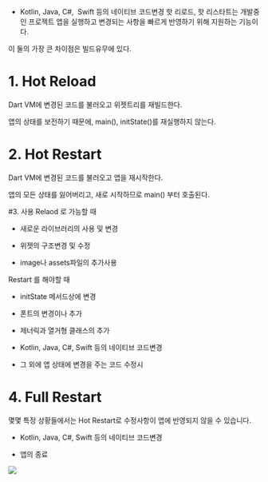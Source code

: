 
- Kotlin, Java, C#,&nbsp; Swift 등의 네이티브 코드변경
  핫 리로드, 핫 리스타트는 개발중인 프로젝트 앱을 실행하고 변경되는 사항을 빠르게 반영하기 위해 지원하는 기능이다.

이 둘의 가장 큰 차이점은 빌드유무에 있다.



# 1. Hot Reload
Dart VM에 변경된 코드를 불러오고 위젯트리를 재빌드한다.

앱의 상태를 보전하기 때문에,  main(), initState()를 재실행하지 않는다.



# 2. Hot Restart
Dart VM에 변경된 코드를 불러오고 앱을 재시작한다.

앱의 모든 상태를 잃어버리고, 새로 시작하므로 main() 부터 호출된다.



#3. 사용
Relaod 로 가능할 때

- 새로운 라이브러리의 사용 및 변경

- 위젯의 구조변경 및 수정

- image나 assets파일의 추가사용



Restart 를 해야할 때

- initState 메서드상에 변경

- 폰트의 변경이나 추가

- 제너릭과 열거형 클래스의 추가

- Kotlin, Java, C#,  Swift 등의 네이티브 코드변경

- 그 외에 앱 상태에 변경을 주는 코드 수정시



# 4. Full Restart
   몇몇 특정 상황들에서는 Hot Restart로 수정사항이 앱에 반영되지 않을 수 있습니다.

- Kotlin, Java, C#,  Swift 등의 네이티브 코드변경

- 앱의 종료 


![](https://blog.kakaocdn.net/dn/RlZGH/btrBiHRNNUb/0kXVRHYidtBPK7lcm3cMZ1/img.png)